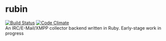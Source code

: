 # rubin
[![Build Status](https://travis-ci.org/phime42/rubin.svg)](https://travis-ci.org/phime42/rubin)
[![Code Climate](https://codeclimate.com/github/phime42/rubin/badges/gpa.svg)](https://codeclimate.com/github/phime42/rubin)  
An IRC/E-Mail/XMPP collector backend written in Ruby. Early-stage work in progress
